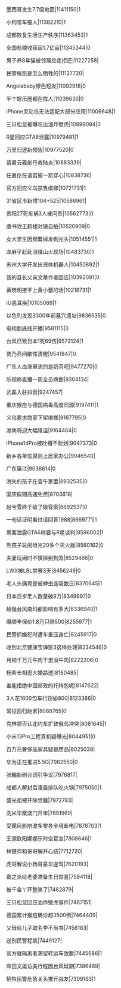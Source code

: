 墨西哥发生7.7级地震|11411150|1

小狗带车撞人|11382210|1

成都恢复生活生产秩序|11363453|1

全国秋粮收获超1.7亿亩|11345344|0

男子养8年猫被邻居捡走拒还|11227258|

民警程凯是怎么牺牲的|11127720|

Angelababy银色短发|11092918|0

半个娱乐圈都在找人|11039630|0

iPhone灵动岛无法适配大部分应用|11006648|1

三只松鼠被曝吃出油炸壁虎|10999094|0

R星回应GTA6泄露|10979481|1

万里归途新预告|10977520|0

请君云羲剖丹救陆炎|10883339|

任嘉伦在请君被一箭穿心|10838736|

官方回应义乌禁售槟榔|10721731|1

31省区市新增104+525|10586961|

贵阳27死车祸3人被问责|10562773|0

虞书欣王鹤棣对镜自拍|10520909|0

女大学生因频繁掉发剃光头|10514551|1

龙麻子赶赴涪陵山火现场|10483730|1

苏州大学开发出液体机器人|10450892|1

我的县长父亲文章作者回应|10392091|0

黄晓明接不上黄小蕾的话|10218731|1

IU患耳疾|10105088|1

以色列发现3300年前墓穴遗址|9836535|0

电视剧底线开播|9581115|0

台风已致日本1死69伤|9573124|1

贾乃亮间歇性清醒|9541847|0

广东人血液里流的是奶茶吧|9477270|0

乐视称直播一周全员病倒|9304134|

武磊入驻抖音|9247457|

重庆猴痘与德国病毒高度同源|9197411|1

义乌要求商家下架槟榔|9167795|0

湖南将迎大幅降温|9164464|0

iPhone14Pro被吐槽不耐划|9047373|0

新乡各单位原则上居家办公|9046540|

广东廉江|9036614|0

消失的孩子在袁午家里|8932535|0

国庆假期高速免费|8703618|

赵兮雪终于破了毁容案|8692537|0

一句话证明看过请回答1988|8669771|1

黑客泄露GTA6称要与R星谈判|8596002|1

熊孩子玩闹喷光20多个灭火器|8560162|0

夫妻玩闹时不慎掉到狗笼|8529466|0

LWX被LBL禁赛3天|8456249|0

老人头痛竟是被蜱虫连吸数日|8370645|1

日本百岁老人数量破9万|8349997|0

超强台风南玛都影响有多大|8336940|1

曝顺丰保价1.8万只赔500|8255977|1

民警抓嫌犯时遭车重压身亡|8245917|0

收到北京健康宝弹窗3这样处理|8234546|0

月销千万元牛肉干里没牛肉|8222206|0

杨紫长相思大婚路透|8160485|

谁能拒绝中国邮政的托特包呢|8147622|

3人花1600包车行窃偷800|8123386|0

常征回归赵家|8088765|0

克林顿否认北约东扩致俄乌冲突|8061645|1

小米13Pro工程真机疑曝光|8044951|0

百万元奢侈品家具疑是赝品|8025038|

华为正在推进5.5G|7982550|0

张翰新剧台词引争议|7976817|

成都人解封后凌晨排队吃火锅|7975050|1

盛光祖被开除党籍|7972783|

洗米华案澳门开审|7891969|

受飓风影响波多黎各全境断电|7876703|1

王源欧阳娜娜乐时空官宣|7808646|1

林楚萍和哥哥解开心结|7712720|

虎哥解说小杨哥豪华座驾|7620193|

嘉之派给老婆准备生日惊喜|7594118|

被千金丫环整笑了|7482879|

三只松鼠回应油炸壁虎事件|7467151|

德国累计猴痘确诊超3500例|7464409|

父母给儿子取名李不尚书|7456183|

送别民警程凯|7449127|

官方就隔离者滞留转运车致歉|7445686|1

岸田文雄访美行程因台风延期|7386489|

牺牲民警危急关头推开战友|7309163|1

